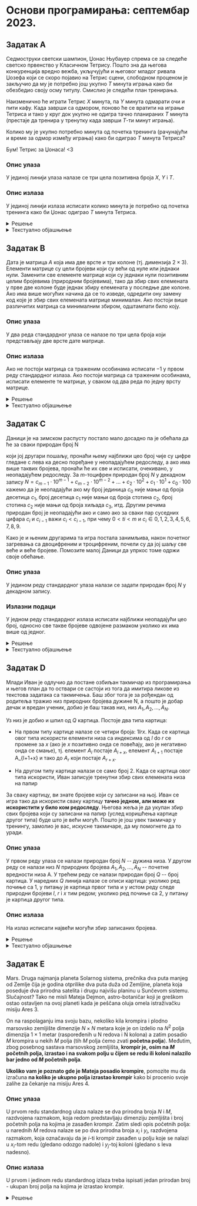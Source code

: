 # Основи програмирања: септембар 2023.

## Задатак A

Седмоструки светски шампион, Џонас Њубауер спрема се за следеће светско првенство у Класичном Тетрису. Пошто зна да његова конкуренција вредно вежба, укључујући и његовог младог ривала Џозефа који се скоро појавио на Тетрис сцени, слободном проценом је закључио да му је потребно још укупно $T$ минута играња како би обезбедио своју осму титулу. Смислио је следећи план тренирања.

Наизменично ће играти Тетрис $X$ минута, па $Y$ минута одмарати очи и пити кафу. Када заврши са одмором, поново ће се вратити на играње Тетриса и тако у круг док укупно не одигра тачно планираних $T$ минута (престаје да тренира у тренутку када заврши $T$-ти минут играња).

Колико му је укупно потребно минута од почетка тренинга (рачунајући и време за одмор између играња) како би одиграо $T$ минута Тетриса?

Бум! Тетрис за Џонаса! <3

### Опис улаза

У јединој линији улаза налазе се три цела позитивна броја $X$, $Y$ i $T$.

### Опис излаза

У јединој линији излаза исписати колико минута је потребно од почетка тренинга како би Џонас одиграо $T$ минута Тетриса.

<details markdown='block'>
<summary>Решење </summary>

```python
x, y, t = map(int, input().split())
print(t+(t-1)//x*y)
```
</details>

<details>
<summary>Текстуално објашњење </summary>

### Решење за $T \leq 2\cdot X$ и $1 \leq X, T \leq 10^9$:
Постоје само две могуће ситуације: ако важи $T \leq X$, онда ће Џонас неће морати да паузира и решење је $T$. Ако $X< T \leq 2\cdot X$, Џонас ће морати да направи једну паузу, па је решење у том случају $T+Y$.

### Решење за $1 \leq X, T \leq 1000$:
Можемо симулирати Џонасово играње, или минут по минут или у блоковима од $X+Y$ минута. Ово решење је преспоро да би радило за $100$ поена.

### Главно решење:
Приметимо да ће за сваких одиграних пуних $X$ минута, Џонас паузирати $Y$ минута. Таквих блокова ће бити $\lfloor \frac{T}{X} \rfloor$, где је $\lfloor x \rfloor$ цео део од $x$. Онда ће решење бити $\lfloor \frac{T}{X} \rfloor \cdot (X+Y) + T\%X$, где је $T\%X$ остатак при дељењу $T$ са $X$ (односно оно што му остане да одигра након последње паузе). Једини изузетак овој формули јесте ситуација када $X$ дели $Т$. Тада нећемо имати паузу у последњем блоку, па је потребно да од претходне формуле одузмемо $Y$.

</details>

## Задатак B

Дата је матрица $А$ која има две врсте и три колоне (тј. димензија $2 \times 3$). Елементи матрице су цели бројеви који су већи од нуле или једнаки нули. Заменити све елементе матрице који су једнаки нули позитивним целим бројевима (природним бројевима), тако да збир свих елемената у прве две колоне буде једнак збиру елемената у последње две колоне. Ако има више могућих начина да се то изведе, одредити ону замену код које је збир свих елемената матрице минималан. Ако постоји више различитих матрица са минималним збиром, одштампати било коју.

### Oпис улаза

У два реда стандардног улаза се налазе по три цела броја који представљају две врсте дате матрице.

### Опис излаза

Ако не постоји матрица са траженим особинама исписати $−1$ у првом реду стандардног излаза. Ако постоји матрица са траженим особинама, исписати елементе те матрице, у сваком од два реда по једну врсту матрице.


<details markdown='block'>
<summary>Решење </summary>

```python
def range(x, y):
    inf = 1e10
    return (x if x else 1) + (y if y else 1), \
           (x if x else inf) + (y if y else inf)

def substitute(x, y, sum):
    if x == 0 and y == 0:
        x = 1
        y = sum - 1
    elif x == 0:
        x = sum - y
    elif y == 0:
        y = sum - x
    return x, y

a, b, c = map(int, input().split())
d, e, f = map(int, input().split())

if b == 0: b = 1
if e == 0: e = 1

u = range(a, d)
v = range(c, f)
if u[1] < v[0] or v[1] < u[0]:
    print(-1)
else:
    z = max(u[0], v[0])
    a, d = substitute(a, d, z)
    c, f = substitute(c, f, z)

print(a, b, c)
print(d, e, f)

```
</details>

<details>
<summary>Текстуално објашњење </summary>

Приметимо да ако су збирови подматрице коју чине прве две колоне и подматрице коју чине последње две колоне једнаки, онда су једнаки збир елемената у првој колони и збир елемената у трећој колони. Према томе, провераваћемо да ли можемо да подесимо вредности нула-елемената тако да збир прве и збир треће колоне буду једнаки. Елементи који се налазе у другој (средњој) колони не утичу на збир и због тога је довољно оне који су једнаки нули поставити на један.

Нека је $nz$ укупан број нула у првој и трећој колони.

Ако је $nz=0$, онда у тим двема колонама нема нити један елемент који се може променити. Ако су збирови тих колона једнаки, онда проблем има решење и то је матрица у којој је само средња колона ажурирана тако што су елементи који су једнаки нули замењени јединицом.

Ако је $nz=1$, онда је само један елемент једнак нули и он може променити вредност. Његова вредност се одреди тако да збирови прве и треће колоне буду једнаки. Ако је та вредност већа од нуле, онда проблем има решење.

Ако је $nz=3$, онда је само један од 4 елемента у првој и трећој колони различит од нуле. Нека је $k$ редни број колоне у којој се налази тај не-нула елемент. Једно од решења се добија тако што се други елемент у колони  $k$ изједначи са један, а елементи у колони $4-k$ (колоне нумерисане бројевима 1, 2 и 3) изједначе са одговарајућим елементима (иста врста) у колони  $k$.

Ако је $nz=4$, онда су сва четири елемента једнаки нули и треба их променити у један.

Ако је $nz=2$, имамо два подслучаја:

Не-нула елементи су у истој колони (нека је то колона $k$). Тада елементе у колони $4-k$ трeба изједначити са одговарајућим у колони $k$ (то је једно од могућих решења).

Не-нула елементи су у различитим колонама. Нека су вредности тих елемената $a$ и $b$ (обележени тако да је $a\leq b$). Једно од могућих решења се добија тако што се нула-елемент у колони у којој је $b$ изједначи са $1$, а нула-елемент у колони у којој је $a$ изједначи са $b-a+1$. Лако се проверава да ово решење задовољава све услове задатка. 

</details>

## Задатак C

Даници је на зимском распусту постало мало досадно па је обећала да ће за сваки природан број N

који јој другари пошаљу, пронаћи њему најближи цео број чије су цифре гледане с лева ка десно поређане у неопадајућем редоследу, а ако има више таквих бројева, пронаћи ће их све и исписати, очекивано, у неопадајућем редоследу. За $m$-тоцифрен природан број $N$ у декадном запису $N=c_{m−1} \cdot 10^{m−1}+c_{m−2} \cdot 10^{m−2}+\ldots+c_2 \cdot 10^2+c_1 \cdot 10^1+c_0 \cdot 100$ кажемо да је неопадајући ако му број јединица $c_0$ није мањи од броја десетица $c_1$, број десетица $c_1$ није мањи од броја стотина $c_2$, број стотина $c_2$ није мањи од броја хиљада $c_3$, итд. Другим речима природан број је неопадајући ако и само ако за сваки пар суседних цифара $c_i$ и $c_{i−1}$ важи $c_i \lt c_{i−1}$, при чему $0 \lt ti \lt m$ и $c_i \in {0,1,2,3,4,5,6,7,8,9}$.

Како је и њеним другарима та игра постала занимљива, након почетног загревања са двоцифреним и троцифреним, почели су да јој шаљу све веће и веће бројеве. Помозите малој Даници да упркос томе одржи своје обећање.

### Опис улаза

У једином реду стандардног улаза налази се задати природан број $N$ у декадном запису.

### Излазни подаци

У једном реду стандардног излаза исписати најближи неопадајући цео број, односно све такве бројеве одвојене размаком уколико их има више од једног.

<details markdown='block'>
<summary>Решење </summary>

```python

def nnm(n):
    """враћа најближи неопадајући број који је мањи или једнак n"""
    c = list(str(n))
    i = 1
    while i < len(c) and c[i] >= c[i-1]:
        i += 1
    while 0 < i < len(c) and c[i] < c[i-1]:
        c[i-1] = str(int(c[i-1]) - 1)
        i -= 1
    c[i+1:] = '9' * (len(c) - i-1)
    return int("".join(c))

def nnv(n):
    """враћа најближи неопадајући број који је већи или једнак n"""
    c = list(str(n))
    i = 1
    while i < len(c) and c[i] >= c[i-1]:
        i += 1
    c[i:] = c[i-1] * (len(c) - i)
    return int("".join(c))

def nn(n):
    """враћа поворку неопадајућих бројева најближих броју n"""
    m = nnm(n)
    v = nnv(n)
    rm = n - m
    rv = v - n
    if rm < rv:
        return (m,)
    if rv < rm:
        return (v,)
    if rm == rv == 0:
        return (n,)
    else:
        return (m, v)

print(*nn(int(input('Unesite proizvoljan prirodan broj: '))))

```
</details>

<details>
<summary>Текстуално објашњење </summary>

Потребно је приметити да провера да ли је одређени број неопадајући не зависи линеарно од вредности тог броја, већ од броја његових цифара који је за природне бројеве у декадном запису пропорционалан $\log_{10}N$.

Идејно најједноставније решење највероватније је да се крене од задатог броја $N$ и редом проверава да ли је неопадајући или не, тако што ће се најпре испитати сам задати број $N$, затим $N\pm1$, па $N\pm2$ и тако даље.

Међутим, свакако елегантније решење је да се за унети број $N$ на ефикасан начин пронађе најближи неопадајући број већи и најближи неопадајући број мањи од задатог броја, а потом врати онај који се налази на мањој разлици од $N$, односно да се испишу оба, уколико се испостави да су подједнако удаљена.

Да би се одредио најближи неопадајући број већи од задатог броја, најпре у низу цифара унетог броја почевши од цифре највећег значаја треба пронаћи прво место где низ постаје опадајући, односно две суседне цифре за које важи $c_{i} > c_{i-1}$, а затим све цифре у опсегу од $c_{0}$ до $c_{i-1}$ променити у $c_{i}$. Тако ће на пример број $N=12321$ бити преправљен у $12333$, а самим тим и одређен најближи неопадајући број већи од задатог броја.

Слично томе, како би се одредио најближи неопадајући број мањи од задатог броја, прво се на исти начин пронађе монотоно неопадајући префикс броја $N$, потом $c_{i}$ умањи за један, а цифре у опсегу од $c_{0}$ до $c_{i-1}$ промене у $9$. За горњи пример $N=12321$ то значи да ће најближи неопадајући број мањи од задатог броја бити $12299$. Треба обратити пажњу да декрементирање последње цифре префикса може проузроковати промену његове монотоности, као на пример код $N=12345554321$, па најближи неопадајући број неће бити $12345549999$, ни $12345499999$, већ $12344999999$. Узимајући и тај случај у обзир долази се до најближег неопадајућег броја који је мањи од задатог.

Уз напомену да је временска сложеност проналаска најближег неопадајућег броја линеарна по дужини низа цифара, односно логаритамска по вредности задатог броја $N$, преостаје само да се провери који је од два неопадајућа броја ближи, и да се исти испише, чиме је задатак урађен у $\mathcal{O}(\log{N})$ временској сложености.

</details>

## Задатак D

Млади Иван је одлучио да постане озбиљан такмичар из програмирања и његов план да то оствари се састоји из тога да имитира ликове из текстова задатака са такмичења. Баш због тога је за рођендан од родитеља тражио низ природних бројева дужине N, а пошто је добар дечак и вредан ученик, добио је баш такав низ, низ $A_1,A_2,...,A_N$.

Уз низ је добио и шпил од $Q$ картица. Постоје два типа картица:

* На првом типу картице налазе се четири броја: $1 l r x$. Када се картица овог типа искористи елементи низа са индексима од $l$ do $r$ се промене за $x$ (ако је $x$ позитивно онда се повећају, ако је негативно онда се смање), тј. елемент $A_l$ постаје $A_{l+x}$, елемент $А_{l+1}$ постаје A_{l+1+x} и тако до $A_r$ који постаје $A_{r+x}$.

* На другом типу картице налази се само број $2$. Када се картица овог типа искористи, Иван записује тренутни збир свих елемената низа на папир


За сваку картицу, ви знате бројеве који су записани на њој. Иван се игра тако да искористи сваку картицу **тачно једном, али може их искористити у било ком редоследу**. Његова жеља је да укупан збир свих бројева који су записани на папир (услед коришћења картице другог типа) буде што је већи могућ. Пошто је још увек такмичар у тренингу, замолио је вас, искусне такмичаре, да му помогнете да то уради.

### Опис улаза

У првом реду улаза се налази природан број $N$ -- дужина низа.
У другом реду се налази низ $N$ природних бројева $A_1,A_2,...,A_N$ -- почетне вредности низа A.
У трећем реду се налази природан број $Q$ -- број картица.
У наредних $Q$ линија налазе се описи картица: уколико ред почиње са $1$, у питању је картица првог типа и у истом реду следе природни бројеви $l$, $r$ i $x$ тим редом; уколико ред почиње са $2$, у питању је картица другог типа. 

### Опис излаза
На излаз исписати највећи могући збир записаних бројева.

<details markdown='block'>
<summary>Решење </summary>

```python

N = int(input())
S = sum(map(int, input().split()))
cntQ2 = 0
for _ in range(int(input())):
    Q = tuple(map(int, input().split()))
    if Q[0] == 1 and Q[3] > 0:
        S += Q[3]*(Q[2]-Q[1]+1)
    elif Q[0] == 2:
        cntQ2 += 1

print(S*cntQ2)

```
</details>


<details markdown='block'>
<summary>Текстуално објашњење </summary>

Да би збир одговора на упите био што већи, потребно је да сума елемената низа буде што већа. Сума елемената је највећа онда када елементи низа имају највећу могућу вредност. Највећа могућа вредност се добија након што се примене сви упити типа $1$ у којима се елементи низа увећавају за неку позитивну вредност.
Због тога је потребно прво извршити упите типа $1$ код којих се вредност елемената увећавају за позитиввну вредност, а затим све упите типа $2$ и на крају упите типа $1$ код којих се вредности елемената увећавају за негативну вредност.

Ако је сума елемената низа износила $S$, онда након примене упита $1\  l\  r\  x$ сума елемената низа износи 
$$
S_n = S + (r - l + 1) \cdot x.
$$

Према томе, потребно је одредити суму свих елемената након примене свих упита типа $1$ код којих се неки елементи увећавају за неку позитивну вредност (нека та сума износи $S_m$) и број упита типа $2$ (нека је то $n_2$).
Тада ће сума одговора на упите изноосити
$$
n_2 \cdot S_m.
$$

Лако се показује да је сложеност алгоритма $\Theta(n+m)$, где је $n$ број елемената у низу, $m$ укупан број упита.

</details>

## Задатак E

Mars. Druga najmanja planeta Solarnog sistema, prečnika dva puta manjeg od Zemlje čija je godina otprilike dva puta duža od Zemljine, planeta koja poseduje dva prirodna satelita i drugu najvišu planinu u Sunčevom sistemu. Slučajnost? Tako ne misli Mateja Dejmon, astro-botaničar koji je greškom ostao ostavljen na ovoj planeti kada je peščana oluja omela istraživačku misiju Ares 3.

On na raspolaganju ima svoju bazu, nekoliko kila krompira i plodno marsovsko zemljište dimenzije $N \times N$
metara koje je on izdelio na $N^2$ polja dimenzija $1 \times 1$ metar (raspoređenih u N redova i N kolona) a zatim posadio $M$ krompira u nekih $M$ polja (tih $M$ polja ćemo zvati **početna polja**). Međutim, zbog posebnog sastava marsovskog zemljišta, **krompir je, osim na $M$ početnih polja, izrastao i na svakom polju u čijem se redu ili koloni nalazilo bar jedno od $M$ početnih polja**.

**Ukoliko vam je poznato gde je Mateja posadio krompire**, pomozite mu da izračuna **na koliko je ukupno polja izrastao krompir** kako bi procenio svoje zalihe za čekanje na misiju Ares 4.

### Опис улаза

U prvom redu standardnog ulaza nalaze se dva prirodna broja $N$ i $M$, razdvojena razmakom, koja redom predstavljaju dimenziju zemljišta i broj početnih polja na kojima je zasađen krompir. Zatim sledi opis početnih polja: u narednih $M$ redova nalaze se po dva prirodna broja $x_i$ i $y_i$, razdvojena razmakom, koja označavaju da je $i$-ti krompir zasađen u polju koje se nalazi u $x_i$-tom redu (gledano odozgo nadole) i $y_j$-toj koloni (gledano s leva nadesno).

### Опис излаза

U prvom i jedinom redu standardnog izlaza treba ispisati jedan prirodan broj - ukupan broj polja na kojima je izrastao krompir.

<details markdown='block'>
<summary>Решење </summary>

```python
n, m = map(int, input().split())

rows = set()
cols = set()
for _ in range(m):
    x, y = input().split()
    rows.add(x)
    cols.add(y)

a, b = len(rows), len(cols)
print((a + b)*n - a*b)
```
</details>

